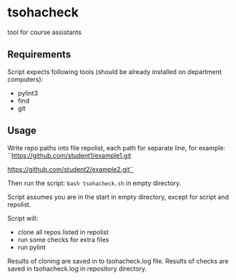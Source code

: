 # tsohacheck
tool for course assistants

## Requirements

Script expects following tools (should be already installed on department computers):

- pylint3
- find
- git


## Usage

Write repo paths into file repolist, each path for separate line, for example:
``https://github.com/student1/example1.git

https://github.com/student2/example2.git``

Then run the script: `bash tsohacheck.sh` in empty directory.

Script assumes you are in the start in empty directory, except for script and repolist.

Script will:

- clone all repos listed in repolist
- run some checks for extra files
- run pylint

Results of cloning are saved in to tsohacheck.log file. Results of checks are saved in tsohacheck.log in repository directory.
